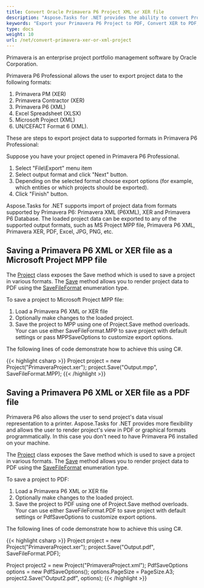 ```yaml
---
title: Convert Oracle Primavera P6 Project XML or XER file
description: "Aspose.Tasks for .NET provides the ability to convert Projects in Primavera formats to Excel, PDF, MPP, PNG, JPEG."
keywords: "Export your Primavera P6 Project to PDF, Convert XER to PDF, Convert P6XML to PDF, Convert XER to MPP, Convert P6XML to MPP"
type: docs
weight: 10
url: /net/convert-primavera-xer-or-xml-project
---
```


Primavera is an enterprise project portfolio management software by Oracle Corporation.

Primavera P6 Professional allows the user to export project data to the following formats:
1) Primavera PM (XER)
2) Primavera Contractor (XER) 
3) Primavera P6 (XML)
4) Excel Spreadsheet (XLSX)
5) Microsoft Project (XML)
6) UN/CEFACT Format 6 (XML).

These are steps to export project data to supported formats in Primavera P6 Professional:

Suppose you have your project opened in Primavera P6 Professional.

1) Select "File\Export" menu item
2) Select output format and click "Next" button.
2) Depending on the selected format choose export options (for example, which entities or which projects should be exported).
4) Click "Finish" button.

Aspose.Tasks for .NET supports import of project data from formats supported by Primavera P6: Primavera XML (P6XML), XER and Primavera P6 Database.
The loaded project data can be exported to any of the supported output formats, such as MS Project MPP file, Primavera P6 XML, Primavera XER, PDF, Excel, JPG, PNG, etc.

## **Saving a Primavera P6 XML or XER file as a Microsoft Project MPP file**
The [Project](https://apireference.aspose.com/tasks/net/aspose.tasks/project) class exposes the Save method which is used to save a project in various formats. The [Save](https://apireference.aspose.com/tasks/net/aspose.tasks.project/save/methods/3) method allows you to render project data to PDF using the [SaveFileFormat](https://apireference.aspose.com/tasks/net/aspose.tasks.saving/savefileformat) enumeration type.

To save a project to Microsoft Project MPP file:

1. Load a Primavera P6 XML or XER file 
2. Optionally make changes to the loaded project.
3. Save the project to MPP using one of Project.Save method overloads.
Your can use either SaveFileFormat.MPP to save project with default settings or pass MPPSaveOptions to customize export options.

The following lines of code demonstrate how to achieve this using C#.

{{< highlight csharp >}}
Project project = new Project("PrimaveraProject.xer");
project.Save("Output.mpp", SaveFileFormat.MPP);
{{< /highlight >}}

## **Saving a Primavera P6 XML or XER file as a PDF file**

Primavera P6 also allows the user to send project's data visual representation to a printer. Aspose.Tasks for .NET provides more flexibility and allows the user to render project's view in PDF or graphical formats programmatically. In this case you don't need to have Primavera P6 installed on your machine.

The [Project](https://apireference.aspose.com/tasks/net/aspose.tasks/project) class exposes the Save method which is used to save a project in various formats. The [Save](https://apireference.aspose.com/tasks/net/aspose.tasks.project/save/methods/3) method allows you to render project data to PDF using the [SaveFileFormat](https://apireference.aspose.com/tasks/net/aspose.tasks.saving/savefileformat) enumeration type.

To save a project to PDF:

1. Load a Primavera P6 XML or XER file 
2. Optionally make changes to the loaded project.
3. Save the project to PDF using one of Project.Save method overloads.
Your can use either SaveFileFormat.PDF to save project with default settings or PdfSaveOptions to customize export options.

The following lines of code demonstrate how to achieve this using C#.

{{< highlight csharp >}}
Project project = new Project("PrimaveraProject.xer");
project.Save("Output.pdf", SaveFileFormat.PDF);

Project project2 = new Project("PrimaveraProject.xml");
PdfSaveOptions options = new PdfSaveOptions();
options.PageSize = PageSize.A3;
project2.Save("Output2.pdf", options);
{{< /highlight >}}
